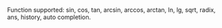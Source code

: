 Function supported: sin, cos, tan, arcsin, arccos, arctan, ln, lg, sqrt, radix, ans, history, auto completion.
